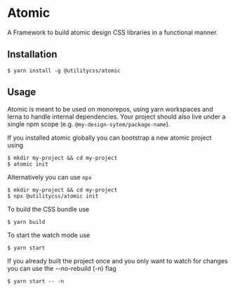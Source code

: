 # Atomic
A Framework to build atomic design CSS libraries in a functional manner.

## Installation
```
$ yarn install -g @utilitycss/atomic
```

## Usage
Atomic is meant to be used on monorepos, using yarn workspaces and lerna to
handle internal dependencies. Your project should also live under a single npm
scope (e.g. `@my-design-sytem/package-name`).

If you installed atomic globally you can bootstrap a new atomic project using
```
$ mkdir my-project && cd my-project
$ atomic init
```

Alternatively you can use `npx`
```
$ mkdir my-project && cd my-project
$ npx @utilitycss/atomic init
```

To build the CSS bundle use
```
$ yarn build
```

To start the watch mode use
```
$ yarn start
```

If you already built the project once and you only want to watch for changes you
can use the --no-rebuild (-n) flag
```
$ yarn start -- -n
```
